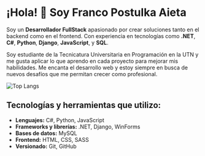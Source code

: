# ¡Hola! 👋 Soy Franco Postulka Aieta

Soy un **Desarrollador FullStack** apasionado por crear soluciones tanto en el backend como en el frontend. Con experiencia en tecnologías como **.NET**, **C#**, **Python**, **Django**, **JavaScript**, y **SQL**.

Soy estudiante de la Tecnicatura Universitaria en Programación en la UTN y me gusta aplicar lo que aprendo en cada proyecto para mejorar mis habilidades. Me encanta el desarrollo web y estoy siempre en busca de nuevos desafíos que me permitan crecer como profesional.

![Top Langs](https://github-readme-stats.vercel.app/api/top-langs/?username=Franco-Postulka&layout=compact)

## Tecnologías y herramientas que utilizo:
- **Lenguajes:** C#, Python, JavaScript
- **Frameworks y librerías:** .NET, Django, WinForms
- **Bases de datos:** MySQL
- **Frontend:** HTML, CSS, SASS
- **Versionado:** Git, GitHub
